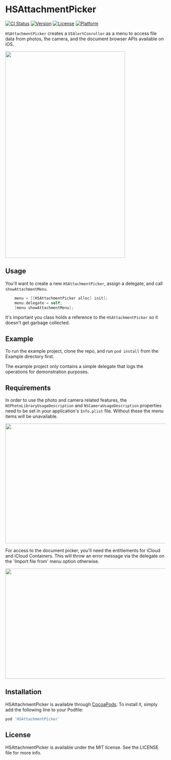 # HSAttachmentPicker

[![CI Status](http://img.shields.io/travis/helpscouts/HSAttachmentPicker.svg?style=flat)](https://travis-ci.org/helpscout/HSAttachmentPicker)
[![Version](https://img.shields.io/cocoapods/v/HSAttachmentPicker.svg?style=flat)](http://cocoapods.org/pods/HSAttachmentPicker)
[![License](https://img.shields.io/cocoapods/l/HSAttachmentPicker.svg?style=flat)](http://cocoapods.org/pods/HSAttachmentPicker)
[![Platform](https://img.shields.io/cocoapods/p/HSAttachmentPicker.svg?style=flat)](http://cocoapods.org/pods/HSAttachmentPicker)

`HSAttachmentPicker` creates a `UIAlertConroller` as a menu to access file data from photos, the camera, and the document browser APIs available on iOS.

<img src="https://dha4w82d62smt.cloudfront.net/items/3g1Q1K3Y1K3R0B2T2M3T/Screen%20Shot%202017-12-29%20at%2011.30.48%20AM.png?X-CloudApp-Visitor-Id=db37a86382f770e73a24232f220b0404&v=ffa99392" width="376" height="648">

## Usage

You'll want to create a new `HSAttachmentPicker`, assign a delegate, and call `showAttachmentMenu`.

```objective-c
    menu = [[HSAttachmentPicker alloc] init];
    menu.delegate = self;
    [menu showAttachmentMenu];
```

It's important you class holds a reference to the `HSAttachmentPicker` so it doesn't get garbage collected.




## Example

To run the example project, clone the repo, and run `pod install` from the Example directory first.

The example project only contains a simple delegate that logs the operations for demonstration purposes.

## Requirements

In order to use the photo and camera related features, the `NSPhotoLibraryUsageDescription` and `NSCameraUsageDescription` properties need to be set in your application's `Info.plist` file. Without these the menu items will be unavailable.

<img src="https://dha4w82d62smt.cloudfront.net/items/0q463a0w0b0l2U0I3o2f/Screen%20Shot%202017-12-29%20at%2011.02.44%20AM.png?X-CloudApp-Visitor-Id=7899bce0e49c330d2c95ab9d9ffadbcc&v=b2bdeb49" width="650" height="376">

For access to the document picker, you'll need the entitlements for iCloud and iCloud Containers. This will throw an error message via the delegate on the 'Import file from' menu option otherwise.

<img src="https://dha4w82d62smt.cloudfront.net/items/2o0R1Q1a3S002X0u022G/Screen%20Shot%202017-12-29%20at%2011.18.58%20AM.png?X-CloudApp-Visitor-Id=63cbad177969072645e6d311181cc23f&v=e155ea2f" width="856" height="346">

## Installation

HSAttachmentPicker is available through [CocoaPods](http://cocoapods.org). To install
it, simply add the following line to your Podfile:

```ruby
pod 'HSAttachmentPicker'
```

## License

HSAttachmentPicker is available under the MIT license. See the LICENSE file for more info.
